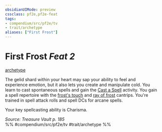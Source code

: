 ```yaml
---
obsidianUIMode: preview
cssclass: pf2e,pf2e-feat
tags:
- compendium/src/pf2e/tv
- trait/archetype
aliases: ["First Frost"]
---
```

# First Frost  *Feat 2*  
[archetype](archetype.md "Archetype Feat Trait")  


The gelid shard within your heart may sap your ability to feel and experience emotion, but it also lets you create and manipulate cold. You learn to cast spontaneous spells and gain the [Cast a Spell](cast-a-spell.md) activity. You gain a spell repertoire with the [frost's touch](frosts-touch-tv.md) and [ray of frost](ray-of-frost.md) cantrips. You're trained in spell attack rolls and spell DCs for arcane spells.

Your key spellcasting ability is Charisma.

*Source: Treasure Vault p. 185*  
%% #compendium/src/pf2e/tv #trait/archetype %%